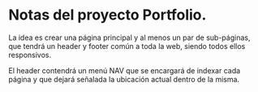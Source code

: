 # Notas del proyecto Portfolio.

La idea es crear una página principal y al menos un par de sub-páginas, que tendrá un header y footer común a toda la web, siendo todos ellos responsivos.

El header contendrá un menú NAV que se encargará de indexar cada página y que dejará señalada la ubicación actual dentro de la misma.
